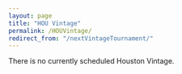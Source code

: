 ```yaml
---
layout: page
title: "HOU Vintage"
permalink: /HOUVintage/
redirect_from: "/nextVintageTournament/"
---
```


There is no currently scheduled Houston Vintage.